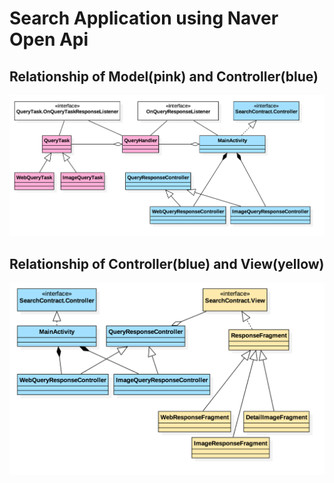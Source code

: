 # Search Application using Naver Open Api

## Relationship of Model(pink) and Controller(blue) 
![](doc/model_controller.png)

## Relationship of Controller(blue) and View(yellow) 
![](doc/controller_view.png)

